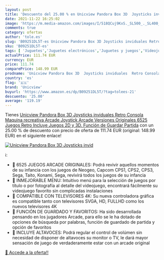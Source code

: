 ```yaml
---
layout: post
title: 'Descuento del 25.00 % en Unicview Pandora Box 3D  Joysticks invid'
date: 2021-11-22 16:25:02
image: 'https://m.media-amazon.com/images/I/518QCuj9KxS._SL500_._SL400_.jpg'
comments: true
category: ofertas
author: 'tole.es'
slug: 'B09251DL5T-es Unicview Pandora Box 3D Joysticks inviduales Retro Consola...'
sku: 'B09251DL5T-es'
tags: [ 'Juguetes','Juguetes electrónicos','Juguetes y juegos','Videojuegos para niños','pandora','unicview', ]
actualPrice: 111.74 EUR
currency: EUR
price: 111.74
comparePrice: 148.99 EUR
prodname: 'Unicview Pandora Box 3D  Joysticks inviduales  Retro Consola  Maquina recreativa Arcade  Joystick Arcade  Versiones Originales 6525 Juegos Retro  Incluye Juegos 2D y 3D. Función de Guardar Partida'
country: 'es'
flag: '🇪🇸'
brand: 'Unicview'
buyurl: 'https://www.amazon.es/dp/B09251DL5T/?tag=tolees-21'
descuento: '25.00'
average: '119.19'
---
```


Tienes [Unicview Pandora Box 3D  Joysticks inviduales  Retro Consola  Maquina recreativa Arcade  Joystick Arcade  Versiones Originales 6525 Juegos Retro  Incluye Juegos 2D y 3D. Función de Guardar Partida](https://www.amazon.es/dp/B09251DL5T/?tag=tolees-21) con un 25.00 % de descuento con precio de oferta de 111.74 EUR (original: 148.99 EUR) en el siguiente enlace!

[![Unicview Pandora Box 3D  Joysticks invid](https://m.media-amazon.com/images/I/518QCuj9KxS._SL500_._SL400_.jpg)](https://www.amazon.es/dp/B09251DL5T/?tag=tolees-21)

ℹ️:

- 📍 6525 JUEGOS ARCADE ORIGINALES: Podrá revivir aquellos momentos de su infancia con los juegos de Neogeo, Capcom CPS1, CPS2, CPS3, Sega, Taito, Konami, Sega, revivirá todos los juegos de su infancia
- 📍 INMEJORABLE MENU: Intuitivo menú para la selección de juegos por título o por fotografía al detalle del videojuego, encontrará fácilmente su videojuego favorito sin complicadas instalaciones
- 📍 COMPATIBLE CON TELEVISORES 4K: Su nueva controladora gráfica es compatible tanto con televisores SVGA, HD, FULLHD como los nuevos televisores 4K
- 📍 FUNCIÓN DE GUARDADO Y FAVORITOS: Ha sido desarrollada pensando en los jugadores Arcade, para ello se le ha dotado de opciones de búsqueda por palabras, función de guardado de partida y opción de favoritos
- 📍 INCLUYE ALTAVOCES: Podrá regular el control de volúmen sin necesidad de disponer de altavoces su monitor o TV, le dará mayor sensación de juego de verdaderamente estar con un arcade original

[🛒 Accede a la oferta!!](https://www.amazon.es/dp/B09251DL5T/?tag=tolees-21)
